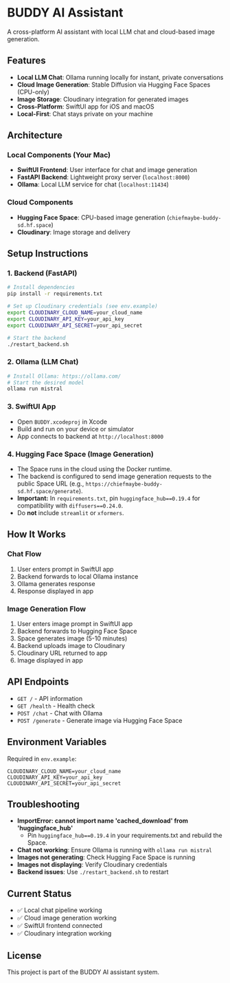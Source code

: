 # BUDDY AI Assistant

A cross-platform AI assistant with local LLM chat and cloud-based image generation.

## Features

- **Local LLM Chat**: Ollama running locally for instant, private conversations
- **Cloud Image Generation**: Stable Diffusion via Hugging Face Spaces (CPU-only)
- **Image Storage**: Cloudinary integration for generated images
- **Cross-Platform**: SwiftUI app for iOS and macOS
- **Local-First**: Chat stays private on your machine

## Architecture

### Local Components (Your Mac)
- **SwiftUI Frontend**: User interface for chat and image generation
- **FastAPI Backend**: Lightweight proxy server (`localhost:8000`)
- **Ollama**: Local LLM service for chat (`localhost:11434`)

### Cloud Components
- **Hugging Face Space**: CPU-based image generation (`chiefmaybe-buddy-sd.hf.space`)
- **Cloudinary**: Image storage and delivery

## Setup Instructions

### 1. Backend (FastAPI)
```bash
# Install dependencies
pip install -r requirements.txt

# Set up Cloudinary credentials (see env.example)
export CLOUDINARY_CLOUD_NAME=your_cloud_name
export CLOUDINARY_API_KEY=your_api_key
export CLOUDINARY_API_SECRET=your_api_secret

# Start the backend
./restart_backend.sh
```

### 2. Ollama (LLM Chat)
```bash
# Install Ollama: https://ollama.com/
# Start the desired model
ollama run mistral
```

### 3. SwiftUI App
- Open `BUDDY.xcodeproj` in Xcode
- Build and run on your device or simulator
- App connects to backend at `http://localhost:8000`

### 4. Hugging Face Space (Image Generation)
- The Space runs in the cloud using the Docker runtime.
- The backend is configured to send image generation requests to the public Space URL (e.g., `https://chiefmaybe-buddy-sd.hf.space/generate`).
- **Important:** In `requirements.txt`, pin `huggingface_hub==0.19.4` for compatibility with `diffusers==0.24.0`.
- Do **not** include `streamlit` or `xformers`.

## How It Works

### Chat Flow
1. User enters prompt in SwiftUI app
2. Backend forwards to local Ollama instance
3. Ollama generates response
4. Response displayed in app

### Image Generation Flow
1. User enters image prompt in SwiftUI app
2. Backend forwards to Hugging Face Space
3. Space generates image (5-10 minutes)
4. Backend uploads image to Cloudinary
5. Cloudinary URL returned to app
6. Image displayed in app

## API Endpoints

- `GET /` - API information
- `GET /health` - Health check
- `POST /chat` - Chat with Ollama
- `POST /generate` - Generate image via Hugging Face Space

## Environment Variables

Required in `env.example`:
```
CLOUDINARY_CLOUD_NAME=your_cloud_name
CLOUDINARY_API_KEY=your_api_key
CLOUDINARY_API_SECRET=your_api_secret
```

## Troubleshooting

- **ImportError: cannot import name 'cached_download' from 'huggingface_hub'**
  - Pin `huggingface_hub==0.19.4` in your requirements.txt and rebuild the Space.
- **Chat not working**: Ensure Ollama is running with `ollama run mistral`
- **Images not generating**: Check Hugging Face Space is running
- **Images not displaying**: Verify Cloudinary credentials
- **Backend issues**: Use `./restart_backend.sh` to restart

## Current Status

- ✅ Local chat pipeline working
- ✅ Cloud image generation working
- ✅ SwiftUI frontend connected
- ✅ Cloudinary integration working

## License

This project is part of the BUDDY AI assistant system. 